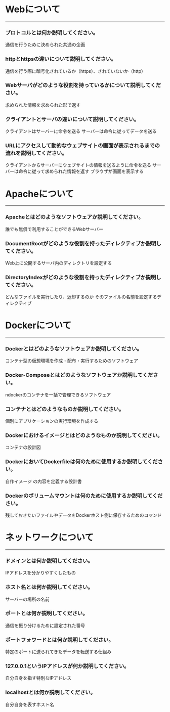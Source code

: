 # Webについて
---
### プロトコルとは何か説明してください。
通信を行うために決められた共通の企画	


### httpとhttpsの違いについて説明してください。
通信を行う際に暗号化されているか（https）、されていないか（http）


### Webサーバがどのような役割を持っているかについて説明してください。
求められた情報を求められた形で返す


### クライアントとサーバの違いについて説明してください。
クライアントはサーバーに命令を送る
サーバーは命令に従ってデータを送る


### URLにアクセスして動的なウェブサイトの画面が表示されるまでの流れを説明してください。
クライアントからサーバーにウェブサイトの情報を送るように命令を送る
サーバーは命令に従って求められた情報を返す
ブラウザが画面を表示する


# Apacheについて
---
### Apacheとはどのようなソフトウェアか説明してください。
誰でも無償で利用することができるWebサーバー



### DocumentRootがどのような役割を持ったディレクティブか説明してください。
Web上に公開するサーバ内のディレクトリを設定する


### DirectoryIndexがどのような役割を持ったディレクティブか説明してください。
どんなファイルを実行したり、返却するのか
そのファイルの名前を設定するディレクティブ


# Dockerについて
---
### Dockerとはどのようなソフトウェアか説明してください。
コンテナ型の仮想環境を作成・配布・実行するためのソフトウェア


### Docker-Composeとはどのようなソフトウェアか説明してください。
ndockerのコンテナを一括で管理できるソフトウェア


### コンテナとはどのようなものか説明してください。
個別にアプリケーションの実行環境を作成する


### Dockerにおけるイメージとはどのようなものか説明してください。
コンテナの設計図


### DockerにおいてDockerfileは何のために使用するか説明してください。
自作イメージ の内容を定義する設計書 


### Dockerのボリュームマウントは何のために使用するか説明してください。
残しておきたいファイルやデータをDockerホスト側に保存するためのコマンド



# ネットワークについて
---
### ドメインとは何か説明してください。
IPアドレスを分かりやすくしたもの


### ホスト名とは何か説明してください。
サーバーの場所の名前


### ポートとは何か説明してください。
通信を振り分けるために設定された番号


### ポートフォワードとは何か説明してください。
特定のポートに送られてきたデータを転送する仕組み


### 127.0.0.1というIPアドレスが何か説明してください。
自分自身を指す特別なIPアドレス


### localhostとは何か説明してください。
自分自身を表すホスト名



